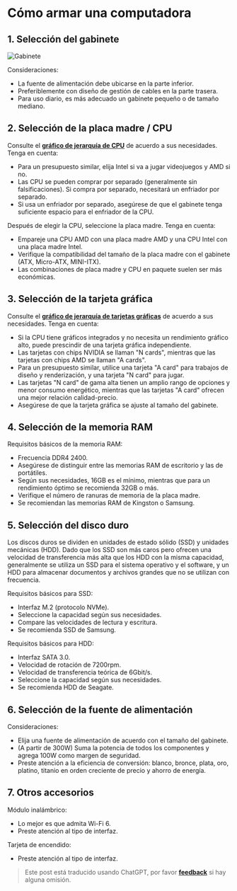 # Cómo armar una computadora

## 1. Selección del gabinete

![Gabinete](https://img.wiki-power.com/d/wiki-media/img/20200428102157.png)

Consideraciones:

- La fuente de alimentación debe ubicarse en la parte inferior.
- Preferiblemente con diseño de gestión de cables en la parte trasera.
- Para uso diario, es más adecuado un gabinete pequeño o de tamaño mediano.

## 2. Selección de la placa madre / CPU

Consulte el [**gráfico de jerarquía de CPU**](http://www.lotpc.com/tag/5923_1.html) de acuerdo a sus necesidades. Tenga en cuenta:

- Para un presupuesto similar, elija Intel si va a jugar videojuegos y AMD si no.
- Las CPU se pueden comprar por separado (generalmente sin falsificaciones). Si compra por separado, necesitará un enfriador por separado.
- Si usa un enfriador por separado, asegúrese de que el gabinete tenga suficiente espacio para el enfriador de la CPU.

Después de elegir la CPU, seleccione la placa madre. Tenga en cuenta:

- Empareje una CPU AMD con una placa madre AMD y una CPU Intel con una placa madre Intel.
- Verifique la compatibilidad del tamaño de la placa madre con el gabinete (ATX, Micro-ATX, MINI-ITX).
- Las combinaciones de placa madre y CPU en paquete suelen ser más económicas.

## 3. Selección de la tarjeta gráfica

Consulte el [**gráfico de jerarquía de tarjetas gráficas**](http://www.lotpc.com/tag/5921_1.html) de acuerdo a sus necesidades. Tenga en cuenta:

- Si la CPU tiene gráficos integrados y no necesita un rendimiento gráfico alto, puede prescindir de una tarjeta gráfica independiente.
- Las tarjetas con chips NVIDIA se llaman "N cards", mientras que las tarjetas con chips AMD se llaman "A cards".
- Para un presupuesto similar, utilice una tarjeta "A card" para trabajos de diseño y renderización, y una tarjeta "N card" para jugar.
- Las tarjetas "N card" de gama alta tienen un amplio rango de opciones y menor consumo energético, mientras que las tarjetas "A card" ofrecen una mejor relación calidad-precio.
- Asegúrese de que la tarjeta gráfica se ajuste al tamaño del gabinete.

## 4. Selección de la memoria RAM

Requisitos básicos de la memoria RAM:

- Frecuencia DDR4 2400.
- Asegúrese de distinguir entre las memorias RAM de escritorio y las de portátiles.
- Según sus necesidades, 16GB es el mínimo, mientras que para un rendimiento óptimo se recomienda 32GB o más.
- Verifique el número de ranuras de memoria de la placa madre.
- Se recomiendan las memorias RAM de Kingston o Samsung.

## 5. Selección del disco duro

Los discos duros se dividen en unidades de estado sólido (SSD) y unidades mecánicas (HDD). Dado que los SSD son más caros pero ofrecen una velocidad de transferencia más alta que los HDD con la misma capacidad, generalmente se utiliza un SSD para el sistema operativo y el software, y un HDD para almacenar documentos y archivos grandes que no se utilizan con frecuencia.

Requisitos básicos para SSD:

- Interfaz M.2 (protocolo NVMe).
- Seleccione la capacidad según sus necesidades.
- Compare las velocidades de lectura y escritura.
- Se recomienda SSD de Samsung.

Requisitos básicos para HDD:

- Interfaz SATA 3.0.
- Velocidad de rotación de 7200rpm.
- Velocidad de transferencia teórica de 6Gbit/s.
- Seleccione la capacidad según sus necesidades.
- Se recomienda HDD de Seagate.

## 6. Selección de la fuente de alimentación

Consideraciones:

- Elija una fuente de alimentación de acuerdo con el tamaño del gabinete.
- (A partir de 300W) Suma la potencia de todos los componentes y agrega 100W como margen de seguridad.
- Preste atención a la eficiencia de conversión: blanco, bronce, plata, oro, platino, titanio en orden creciente de precio y ahorro de energía.

## 7. Otros accesorios

Módulo inalámbrico:

- Lo mejor es que admita Wi-Fi 6.
- Preste atención al tipo de interfaz.

Tarjeta de encendido:

- Preste atención al tipo de interfaz.

> Este post está traducido usando ChatGPT, por favor [**feedback**](https://github.com/linyuxuanlin/Wiki_MkDocs/issues/new) si hay alguna omisión.